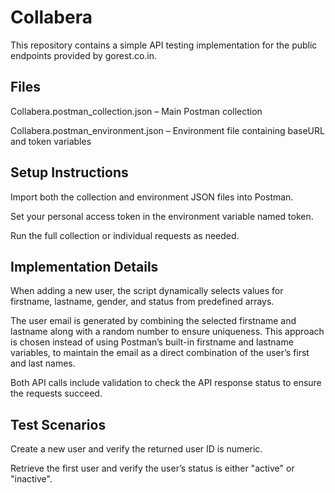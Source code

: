 # Collabera
This repository contains a simple API testing implementation for the public endpoints provided by gorest.co.in.

## Files
Collabera.postman_collection.json – Main Postman collection

Collabera.postman_environment.json – Environment file containing baseURL and token variables

## Setup Instructions
Import both the collection and environment JSON files into Postman.

Set your personal access token in the environment variable named token.

Run the full collection or individual requests as needed.

## Implementation Details
When adding a new user, the script dynamically selects values for firstname, lastname, gender, and status from predefined arrays.

The user email is generated by combining the selected firstname and lastname along with a random number to ensure uniqueness. This approach is chosen instead of using Postman’s built-in firstname and lastname variables, to maintain the email as a direct combination of the user’s first and last names.

Both API calls include validation to check the API response status to ensure the requests succeed.

## Test Scenarios
Create a new user and verify the returned user ID is numeric.

Retrieve the first user and verify the user’s status is either "active" or "inactive".
